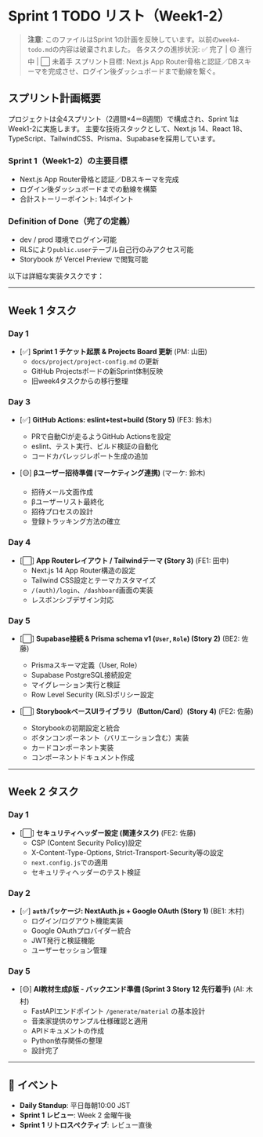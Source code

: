 # Sprint 1 TODO リスト（Week1-2）

> **注意**: このファイルはSprint 1の計画を反映しています。以前の`week4-todo.md`の内容は破棄されました。
> 各タスクの進捗状況:
> ✅ 完了 | 🟡 進行中 | ⬜ 未着手
> スプリント目標: Next.js App Router骨格と認証／DBスキーマを完成させ、ログイン後ダッシュボードまで動線を繋ぐ。

## スプリント計画概要
プロジェクトは全4スプリント（2週間×4＝8週間）で構成され、Sprint 1はWeek1-2に実施します。
主要な技術スタックとして、Next.js 14、React 18、TypeScript、TailwindCSS、Prisma、Supabaseを採用しています。

### Sprint 1（Week1-2）の主要目標
- Next.js App Router骨格と認証／DBスキーマを完成
- ログイン後ダッシュボードまでの動線を構築
- 合計ストーリーポイント: 14ポイント

### Definition of Done（完了の定義）
- dev / prod 環境でログイン可能
- RLSにより`public.user`テーブル自己行のみアクセス可能
- Storybook が Vercel Preview で閲覧可能

以下は詳細な実装タスクです：

---

## Week 1 タスク

### Day 1
- [✅] **Sprint 1 チケット起票 & Projects Board 更新** (PM: 山田)
  - `docs/project/project-config.md` の更新
  - GitHub Projectsボードの新Sprint体制反映
  - 旧week4タスクからの移行整理

### Day 3
- [✅] **GitHub Actions: eslint+test+build (Story 5)** (FE3: 鈴木)
  - PRで自動CIが走るようGitHub Actionsを設定
  - eslint、テスト実行、ビルド検証の自動化
  - コードカバレッジレポート生成の追加

- [🟡] **βユーザー招待準備 (マーケティング連携)** (マーケ: 鈴木)
  - 招待メール文面作成
  - βユーザーリスト最終化
  - 招待プロセスの設計
  - 登録トラッキング方法の確立

### Day 4
- [⬜] **App Routerレイアウト / Tailwindテーマ (Story 3)** (FE1: 田中)
  - Next.js 14 App Router構造の設定
  - Tailwind CSS設定とテーマカスタマイズ
  - `/(auth)/login`、`/dashboard`画面の実装
  - レスポンシブデザイン対応

### Day 5
- [⬜] **Supabase接続 & Prisma schema v1 (`User`, `Role`) (Story 2)** (BE2: 佐藤)
  - Prismaスキーマ定義（User, Role）
  - Supabase PostgreSQL接続設定
  - マイグレーション実行と検証
  - Row Level Security (RLS)ポリシー設定

- [⬜] **StorybookベースUIライブラリ（Button/Card）(Story 4)** (FE2: 佐藤)
  - Storybookの初期設定と統合
  - ボタンコンポーネント（バリエーション含む）実装
  - カードコンポーネント実装
  - コンポーネントドキュメント作成

---

## Week 2 タスク

### Day 1
- [⬜] **セキュリティヘッダー設定 (関連タスク)** (FE2: 佐藤)
  - CSP (Content Security Policy)設定
  - X-Content-Type-Options, Strict-Transport-Security等の設定
  - `next.config.js`での適用
  - セキュリティヘッダーのテスト検証

### Day 2
- [✅] **`auth`パッケージ: NextAuth.js + Google OAuth (Story 1)** (BE1: 木村)
  - ログイン/ログアウト機能実装
  - Google OAuthプロバイダー統合
  - JWT発行と検証機能
  - ユーザーセッション管理

### Day 5
- [🟡] **AI教材生成β版 - バックエンド準備 (Sprint 3 Story 12 先行着手)** (AI: 木村)
  - FastAPIエンドポイント `/generate/material` の基本設計
  - 音楽家提供のサンプル仕様確認と適用
  - APIドキュメントの作成
  - Python依存関係の整理
  - 設計完了

---

## 📅 イベント

- **Daily Standup**: 平日毎朝10:00 JST
- **Sprint 1 レビュー**: Week 2 金曜午後
- **Sprint 1 リトロスペクティブ**: レビュー直後
